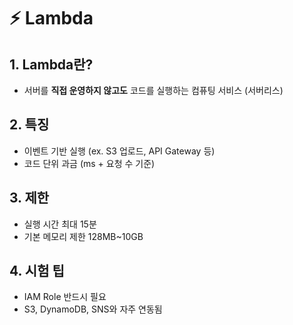 # ⚡ Lambda

## 1. Lambda란?
- 서버를 **직접 운영하지 않고도** 코드를 실행하는 컴퓨팅 서비스 (서버리스)

## 2. 특징
- 이벤트 기반 실행 (ex. S3 업로드, API Gateway 등)
- 코드 단위 과금 (ms + 요청 수 기준)

## 3. 제한
- 실행 시간 최대 15분
- 기본 메모리 제한 128MB~10GB

## 4. 시험 팁
- IAM Role 반드시 필요
- S3, DynamoDB, SNS와 자주 연동됨
